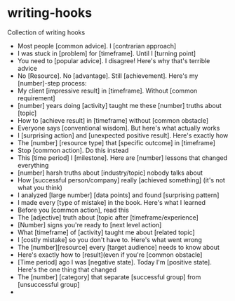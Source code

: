 # writing-hooks
Collection of writing hooks


- Most people [common advice]. I [contrarian approach]
- I was stuck in [problem] for [timeframe]. Until I [turning point]
- You need to [popular advice]. I disagree! Here's why that's terrible advice
- No [Resource]. No [advantage]. Still [achievement]. Here's my [number]-step process:
- My client [impressive result] in [timeframe]. Without [common requirement]
- [number] years doing [activity] taught me these [number] truths about [topic]
- How to [achieve result] in [timeframe] without [common obstacle]
- Everyone says [conventional wisdom]. But here's what actually works
- I [surprising action] and [unexpected positive result]. Here's exactly how
- The [number] [resource type] that [specific outcome] in [timeframe]
- Stop [common action]. Do this instead
- This [time period] I [milestone]. Here are [number] lessons that changed everything
- [number] harsh truths about [industry/topic] nobody talks about
- How [successful person/company] really [achieved something] (it's not what you think)
- I analyzed [large number] [data points] and found [surprising pattern]
- I made every [type of mistake] in the book. Here's what I learned
- Before you [common action], read this
- The [adjective] truth about [topic after [timeframe/experience]
- [Number] signs you're ready to [next level action]
- What [timeframe] of [activity] taught me about [related topic]
- I [costly mistake] so you don't have to. Here's what went wrong
- The [number][resource] every [target audience] needs to know about
- Here's exactly how to [result](even if you're [common obstacle]
- [Time period] ago I was [negative state]. Today I'm [positive state]. Here's the one thing that changed
- The [number] [category] that separate [successful group] from [unsuccessful group]
- 

